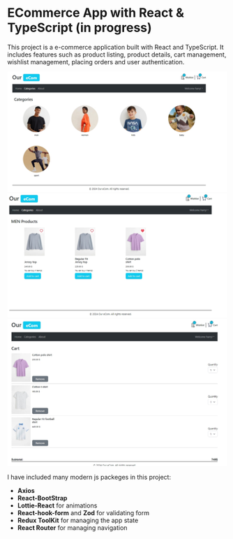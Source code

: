# ECommerce App with React & TypeScript (in progress)

This project is a e-commerce application built with React and TypeScript. It includes features such as product listing, product details, cart management, wishlist management, placing orders and user authentication.

![Categories Page](./src/assets/catalogue/CATEGORIES.jpeg)
![Products Page](./src/assets/catalogue/PRODUCTS.jpeg)
![Cart Page](./src/assets/catalogue/CART.jpeg)

I have included many modern js packeges in this project:

- **Axios**
- **React-BootStrap**
- **Lottie-React** for animations
- **React-hook-form** and **Zod** for validating form
- **Redux ToolKit** for managing the app state
- **React Router** for managing navigation

